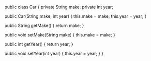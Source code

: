 public class Car {
  private String make;
  private int year;

  public Car(String make, int year) {
    this.make = make;
    this.year = year;
  }

  public String getMake() {
    return make;
  }

  public void setMake(String make) {
    this.make = make;
  }

  public int getYear() {
    return year;
  }

  public void setYear(int year) {
    this.year = year;
  }
}
